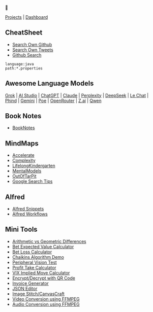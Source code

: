 👋

[Projects](https://github.com/namuan?tab=repositories) | [Dashboard](https://github.com/dashboard)

<!---
namuan/namuan is a ✨ special ✨ repository because its `README.md` (this file) appears on your GitHub profile.
You can click the Preview link to take a look at your changes.
--->
## CheatSheet

* [Search Own Github](https://github.com/search?q=pandoc%20user%3Anamuan&type=code)
* [Search Own Tweets](https://x.com/search?q=network%20(from%3Adeskriders_twt%20OR%20from%3Anamuan_twt)&src=typed_query&f=live)
* [Github Search](https://github.com/search?type=code)

```text
language:java
path:*.properties
```

## Awesome Language Models 

[Grok](https://grok.com/chat)
| [AI Studio](https://aistudio.google.com/prompts/new_chat)
| [ChatGPT](https://chatgpt.com)
| [Claude](https://claude.ai/new)
| [Perplexity](https://www.perplexity.ai)
| [DeepSeek](https://chat.deepseek.com)
| [Le Chat](https://chat.mistral.ai/chat)
| [Phind](https://www.phind.com)
| [Gemini](https://gemini.google.com/u/0/app)
| [Poe](https://poe.com)
| [OpenRouter](https://openrouter.ai/chat)
| [Z.ai](https://chat.z.ai)
| [Qwen](https://chat.qwen.ai)

## Book Notes

* [BookNotes](https://github.com/namuan/namuan/tree/main/book-notes)

## MindMaps

<!-- 
Run this command to update this list

for i in docs/*.html; do FNAME=`basename $i ".html"`; echo "[$FNAME](https://namuan.github.io/namuan/${FNAME}.html)"; done
-->

* [Accelerate](https://namuan.github.io/namuan/Accelerate.html)
* [Complexity](https://namuan.github.io/namuan/Complexity.html)
* [LifelongKindergarten](https://namuan.github.io/namuan/LifelongKindergarten.html)
* [MentalModels](https://namuan.github.io/namuan/MentalModels.html)
* [OutOfTarPit](https://namuan.github.io/namuan/OutOfTarPit.html)
* [Google Search Tips](https://namuan.github.io/namuan/Google-Tips.html)

## Alfred

* [Alfred Snippets](alfred/snippets/)
* [Alfred Workflows](alfred/alfred-workflows/)

## Mini Tools

* [Arithmetic vs Geometric Differences](https://namuan.github.io/namuan/tools/arithmetic-vs-geometric-differences.html)
* [Bet Expected Value Calculator](https://namuan.github.io/namuan/tools/bet-expected-value-calculator.html)
* [Bet Loss Calculator](https://namuan.github.io/namuan/tools/bet-loss-calculator.html)
* [Chaikins Algorithm Demo](https://namuan.github.io/namuan/tools/chaikins_algorithm_demo.html)
* [Peripheral Vision Test](https://namuan.github.io/namuan/tools/peripheral-vision-test.html)
* [Profit Take Calculator](https://namuan.github.io/namuan/tools/profit-take.html)
* [VIX Implied Move Calculator](https://namuan.github.io/namuan/tools/vix-implied-move.html)
* [Encrypt/Decrypt with QR Code](https://namuan.github.io/namuan/tools/secure-qr.html)
* [Invoice Generator](https://namuan.github.io/namuan/tools/invoice-generator.html)
* [JSON Editor](https://namuan.github.io/jsonify/)
* [Image Stitch/CanvasCraft](https://namuan.github.io/CanvasCraft/)
* [Video Conversion using FFMPEG](https://namuan.github.io/namuan/tools/video-conversion.html)
* [Audio Conversion using FFMPEG](https://namuan.github.io/namuan/tools/audio-conversion.html)
